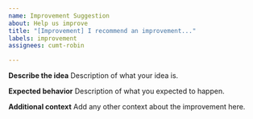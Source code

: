 ```yaml
---
name: Improvement Suggestion
about: Help us improve
title: "[Improvement] I recommend an improvement..."
labels: improvement
assignees: cumt-robin

---
```


**Describe the idea**
Description of what your idea is.

**Expected behavior**
Description of what you expected to happen.

**Additional context**
Add any other context about the improvement here.
